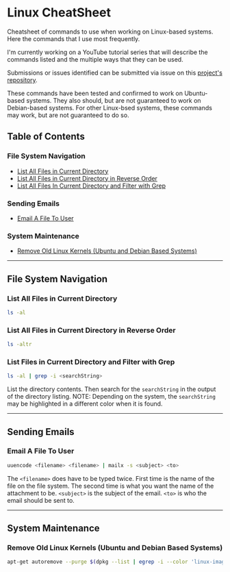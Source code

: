 # Linux CheatSheet

Cheatsheet of commands to use when working on Linux-based systems. Here the commands that I use
most frequently.


I'm currently working on a YouTube tutorial series that will describe the commands listed and the 
multiple ways that they can be used.

Submissions or issues identified can be submitted via issue on this 
[project's repository](https://github.com/almostengr/almostengrwebsite/issues).

These commands have been tested and confirmed to work on Ubuntu-based systems. They also should, 
but are not guaranteed to work on Debian-based systems. For other Linux-bsed systems, these commands 
may work, but are not guaranteed to do so.

## Table of Contents

### File System Navigation

* [List All Files in Current Directory](#list-all-files-in-current-directory)
* [List All Files in Current Directory in Reverse Order](#list-all-files-in-current-directory-in-reverse-order)
* [List All Files In Current Directory and Filter with Grep](#list-all-files-in-current-directory-and-filter-with-grep)

### Sending Emails

* [Email A File To User](#email-a-file-to-user)

### System Maintenance

* [Remove Old Linux Kernels (Ubuntu and Debian Based Systems)](#remove-old-linux-kernels-ubuntu-and-debian-based-systems)

----

## File System Navigation

### List All Files in Current Directory

```bash
ls -al
```

### List All Files in Current Directory in Reverse Order

```bash
ls -altr
```

### List Files in Current Directory and Filter with Grep

```bash
ls -al | grep -i <searchString>
```

List the directory contents. Then search for the ```searchString``` in the output of the
directory listing. NOTE: Depending on the system, the ```searchString``` may be 
highlighted in a different color when it is found.

----

## Sending Emails

### Email A File To User

```bash
uuencode <filename> <filename> | mailx -s <subject> <to>
```

The ```<filename>``` does have to be typed twice. First time is the name of the file on the
file system. The second time is what you want the name of the attachment to be. 
```<subject>``` is the subject of the email. 
```<to>``` is who the email should be sent to.

----

## System Maintenance

### Remove Old Linux Kernels (Ubuntu and Debian Based Systems)

```bash
apt-get autoremove --purge $(dpkg --list | egrep -i --color 'linux-image|linux-headers' | grep -v $(uname -r)^C awk '/ii/{ print $2}') 
```
